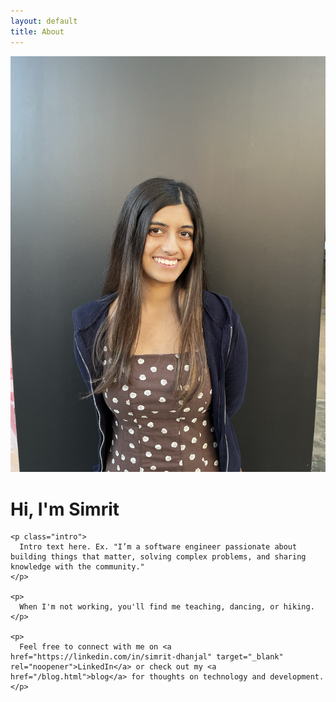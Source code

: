 ```yaml
---
layout: default
title: About
---
```


<div class="about-content">
  <div class="profile-picture">
    <img src="/assets/images/profile_photo.png" alt="Simrit Dhanjal" onerror="this.style.display='none'; this.nextElementSibling.style.display='flex';">
    <span style="display: none;">SD</span>
  </div>
  
  <div class="about-text">
    <h1>Hi, I'm Simrit</h1>
    
    <p class="intro">
      Intro text here. Ex. "I’m a software engineer passionate about building things that matter, solving complex problems, and sharing knowledge with the community."
    </p>
    
    <p>
      When I'm not working, you'll find me teaching, dancing, or hiking.
    </p>
    
    <p>
      Feel free to connect with me on <a href="https://linkedin.com/in/simrit-dhanjal" target="_blank" rel="noopener">LinkedIn</a> or check out my <a href="/blog.html">blog</a> for thoughts on technology and development.
    </p>
  </div>
</div>